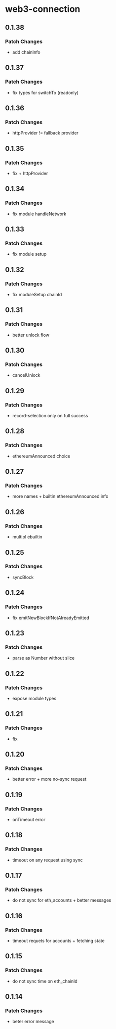 # web3-connection

## 0.1.38

### Patch Changes

- add chainInfo

## 0.1.37

### Patch Changes

- fix types for switchTo (readonly)

## 0.1.36

### Patch Changes

- httpProvider != fallback provider

## 0.1.35

### Patch Changes

- fix + httpProvider

## 0.1.34

### Patch Changes

- fix module handleNetwork

## 0.1.33

### Patch Changes

- fix module setup

## 0.1.32

### Patch Changes

- fix moduleSetup chainId

## 0.1.31

### Patch Changes

- better unlock flow

## 0.1.30

### Patch Changes

- cancelUnlock

## 0.1.29

### Patch Changes

- record-selection only on full success

## 0.1.28

### Patch Changes

- ethereumAnnounced choice

## 0.1.27

### Patch Changes

- more names + builtin ethereumAnnounced info

## 0.1.26

### Patch Changes

- multipl ebuiltin

## 0.1.25

### Patch Changes

- syncBlock

## 0.1.24

### Patch Changes

- fix emitNewBlockIfNotAlreadyEmitted

## 0.1.23

### Patch Changes

- parse as Number without slice

## 0.1.22

### Patch Changes

- expose module types

## 0.1.21

### Patch Changes

- fix

## 0.1.20

### Patch Changes

- better error + more no-sync request

## 0.1.19

### Patch Changes

- onTimeout error

## 0.1.18

### Patch Changes

- timeout on any request using sync

## 0.1.17

### Patch Changes

- do not sync for eth_accounts + better messages

## 0.1.16

### Patch Changes

- timeout requets for accounts + fetching state

## 0.1.15

### Patch Changes

- do not sync time on eth_chainId

## 0.1.14

### Patch Changes

- beter error message
